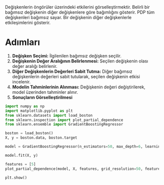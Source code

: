 Değişkenlerin öngörüler üzerindeki etkilerini görselleştirmektir. Belirli bir bağımsız değişkenin diğer değişkenlere göre bağımlığını gösterir. PDP tüm değişkenleri bağımsız sayar. Bir değişkenin diğer değişkenlerle etkileşimlerini gösterir. 

# Adımları

1. **Değişken Seçimi:** İlgilenilen bağımsız değişken seçilir.
2. **Değişkenin Değer Aralığının Belirlenmesi:** Seçilen değişkenin olası değer aralığı belirlenir.
3. **Diğer Değişkenlerin Değerleri Sabit Tutma:** Diğer bağımsız değişkenlerin değerleri sabit tutularak, seçilen değişkenin etkisi incelenir.
4. **Modelin Tahminlerinin Alınması:** Değişkenin değeri değiştirilerek, model üzerinden tahminler alınır.
5. **Sonuçların Görselleştirilmesi**

```python
import numpy as np
import matplotlib.pyplot as plt
from sklearn.datasets import load_boston
from sklearn.inspection import plot_partial_dependence
from sklearn.ensemble import GradientBoostingRegressor

boston = load_boston()
X, y = boston.data, boston.target

model = GradientBoostingRegressor(n_estimators=50, max_depth=6, learning_rate=0.1, loss='huber', random_state=4242)

model.fit(X, y)

features = [5]
plot_partial_dependence(model, X, features, grid_resolution=50, feature_names=boston.feature_names)

plt.show()
```

